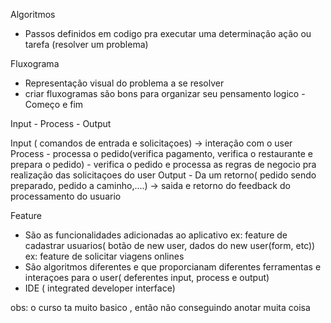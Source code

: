 Algoritmos

- Passos definidos em codigo pra executar uma determinação ação ou tarefa (resolver um problema)

Fluxograma

- Representação visual do problema a se resolver
- criar fluxogramas são bons para organizar seu pensamento logico
-Começo e fim

Input - Process - Output

Input ( comandos de entrada e solicitaçoes) -> interação com o user
Process - processa o pedido(verifica pagamento, verifica o restaurante e prepara o pedido) - verifica o pedido e processa as regras de negocio pra realização das solicitaçoes do user
Output - Da um retorno( pedido sendo preparado, pedido a caminho,....) -> saida e retorno do feedback do processamento do usuario


Feature

- São as funcionalidades adicionadas ao aplicativo
 ex: feature de cadastrar usuarios( botão de new user, dados do new user(form, etc))
 ex: feature de solicitar viagens onlines
 - São algoritmos diferentes e que proporcianam diferentes ferramentas e interaçoes para o user( deferentes input, process e output)
 - IDE ( integrated developer interface)

 obs: o curso ta muito basico , então não conseguindo anotar muita coisa
